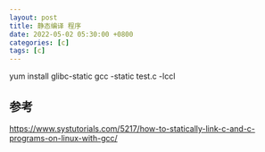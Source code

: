 ```yaml
---
layout: post
title: 静态编译 程序
date: 2022-05-02 05:30:00 +0800
categories: [c]
tags: [c]
---
```

yum install glibc-static
gcc -static test.c -lccl
## 参考
https://www.systutorials.com/5217/how-to-statically-link-c-and-c-programs-on-linux-with-gcc/